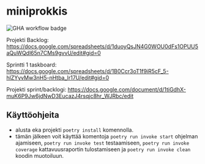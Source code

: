 # miniprokkis

![GHA workflow badge](https://github.com/tfhuhtal/miniprokkis/workflows/CI/badge.svg)

Projekti Backlog:
https://docs.google.com/spreadsheets/d/1duoyQsJN4G0WOU0dFs1OPUU5aQuWQdl65n7CMs9gvvU/edit#gid=0

Sprintti 1 taskboard:
https://docs.google.com/spreadsheets/d/1B0Ccr3oT1f9iR5cF_5-hlZYyvMw3nH5-nHtba_lr17U/edit#gid=0

Projekti sprint/backlogi:
https://docs.google.com/document/d/1tiGdhX-muK6P9Jw6jdNwD3EucazJ4rsqjc8hr_WJRbc/edit


## Käyttöohjeita

- alusta eka projekti ```poetry install``` komennolla.
- tämän jälkeen voit käyttää komentoja ```poetry run invoke start``` ohjelman ajamiseen, ```poetry run invoke test``` testaamiseen, ```poetry run invoke coverage``` kattavuusraportin tulostamiseen ja ```poetry run invoke clean``` koodin muotoiluun.